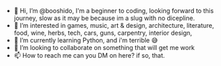 - 👋 Hi, I’m @booshido, I'm a beginner to coding, looking forward to this journey, slow as it may be because im a slug with no dicepline. 
- 👀 I’m interested in games, music, art & design, architecture, literature, food, wine, herbs, tech, cars, guns, carpentry, interior design, 
- 🌱 I’m currently learning Python, and i'm terrible 😅
- 💞️ I’m looking to collaborate on something that will get me work
- 📫 How to reach me can you DM on here? if so, that.

<!---
booshido/booshido is a ✨ special ✨ repository because its `README.md` (this file) appears on your GitHub profile.
You can click the Preview link to take a look at your changes.
--->
